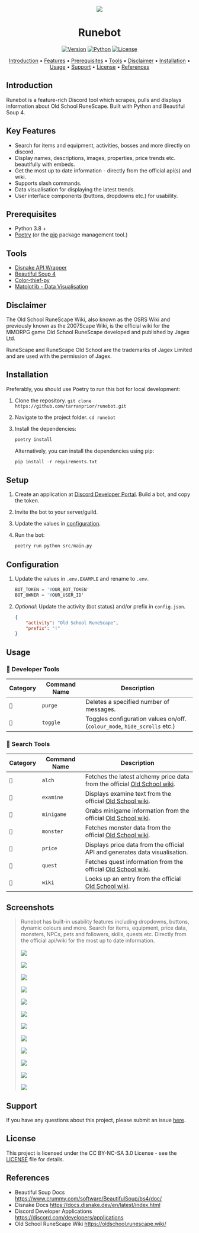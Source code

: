 
<p align="center"><img src="https://github.com/tarranprior/runebot/blob/main/assets/banner.png" /></p>
<h1 align="center">Runebot</h1>

<a href="https://github.com/tarranprior/runebot/releases"><p align="center">![Version](https://img.shields.io/badge/Latest%20Version-v1.0.2-7289da?style=for-the-badge)</a>
<a href="https://www.python.org/downloads/">![Python](https://img.shields.io/badge/made%20with-python%203.8-7289da?style=for-the-badge&logo=python&logoColor=ffdd54)</a>
<a href="https://github.com/tarranprior/runebot/blob/main/LICENSE">![License](https://img.shields.io/badge/license-CC%20BY%20NC%20SA%203.0-7289da?style=for-the-badge)</p></a>
</p>
<p align="center"><a href="#introduction">Introduction</a> • <a href="#key-features">Features</a> • <a href="#prerequisites">Prerequisites</a> • <a href="#tools">Tools</a> • <a href="#disclaimer">Disclaimer</a> • <a href="#installation">Installation</a> • <a href="#usage">Usage</a> • <a href="#support">Support</a> • <a href="#license">License</a> • <a href="#references">References</a></p>

## Introduction
Runebot is a feature-rich Discord tool which scrapes, pulls and displays information about Old School RuneScape. Built with Python and Beautiful Soup 4.

## Key Features
- Search for items and equipment, activities, bosses and more directly on discord.
- Display names, descriptions, images, properties, price trends etc. beautifully with embeds.
- Get the most up to date information - directly from the official api(s) and wiki.
- Supports slash commands.
- Data visualisation for displaying the latest trends.
- User interface components (buttons, dropdowns etc.) for usability.

## Prerequisites
- Python 3.8 +
- [Poetry](https://python-poetry.org/docs) (or the [pip](https://pypi.org/project/pip/) package management tool.)

## Tools
- [Disnake API Wrapper](https://github.com/DisnakeDev/disnake)
- [Beautiful Soup 4](https://www.crummy.com/software/BeautifulSoup/bs4/doc/)
- [Color-thief-py](https://github.com/fengsp/color-thief-py)
- [Matplotlib - Data Visualisation](https://matplotlib.org/)

## Disclaimer
The Old School RuneScape Wiki, also known as the OSRS Wiki and previously known as the 2007Scape Wiki, is the official wiki for the MMORPG game Old School RuneScape developed and published by Jagex Ltd.

RuneScape and RuneScape Old School are the trademarks of Jagex Limited and are used with the permission of Jagex.

## Installation
Preferably, you should use Poetry to run this bot for local development:

1. Clone the repository. `git clone https://github.com/tarranprior/runebot.git`
2. Navigate to the project folder. `cd runebot`
3. Install the dependencies:

    ```s
    poetry install
    ```

    Alternatively, you can install the dependencies using pip:
    
    ```s
    pip install -r requirements.txt
    ```

## Setup
1. Create an application at [Discord Developer Portal](https://discord.com/developers/applications). Build a bot, and copy the token.
2. Invite the bot to your server/guild.
3. Update the values in [configuration](#configuration).
4. Run the bot:

    ```s
    poetry run python src/main.py
    ```

## Configuration
1. Update the values in `.env.EXAMPLE` and rename to `.env`.

   ```s
   BOT_TOKEN = 'YOUR_BOT_TOKEN'
   BOT_OWNER = 'YOUR_USER_ID'
   ```
2. *Optional*: Update the activity (bot status) and/or prefix in `config.json`.

   ```json
   {
       "activity": "Old School RuneScape",
       "prefix": "!"
   }
   ```

## Usage

### 📏 Developer Tools

| Category | Command Name | Description |
| ------------- | ------------- | ------------- |
| `📏` | `purge` | Deletes a specified number of messages. |
| `📏` | `toggle` | Toggles configuration values on/off. (`colour_mode`, `hide_scrolls` etc.) |

### 🔎 Search Tools

| Category | Command Name | Description |
| ------------- | ------------- | ------------- |
| `🔎` | `alch` | Fetches the latest alchemy price data from the official [Old School wiki](https://oldschool.runescape.wiki/). |
| `🔎` | `examine` | Displays examine text from the official [Old School wiki](https://oldschool.runescape.wiki/). |
| `🔎` | `minigame` | Grabs minigame information from the official [Old School wiki](https://oldschool.runescape.wiki/). |
| `🔎` | `monster` | Fetches monster data from the official [Old School wiki](https://oldschool.runescape.wiki/). |
| `🔎` | `price` | Displays price data from the official API and generates data visualisation. |
| `🔎` | `quest` | Fetches quest information from the official [Old School wiki](https://oldschool.runescape.wiki/). |
| `🔎` | `wiki` | Looks up an entry from the official [Old School wiki](https://oldschool.runescape.wiki/). |

## Screenshots

> Runebot has built-in usability features including dropdowns, buttons, dynamic colours and more. Search for items, equipment, price data, monsters, NPCs, pets and followers, skills, quests etc. Directly from the official api/wiki for the most up to date information.
> <br /><br />
> <img src="https://github.com/tarranprior/runebot/blob/main/assets/screenshots/demo1.png" />
> <br /><br />
> <img src="https://github.com/tarranprior/runebot/blob/main/assets/screenshots/demo2.png" />
> <br/><br/>
> <img src="https://github.com/tarranprior/runebot/blob/main/assets/screenshots/demo3.png" />
> <br/><br/>
> <img src="https://github.com/tarranprior/runebot/blob/main/assets/screenshots/demo4.png" />
> <br /><br />
> <img src="https://github.com/tarranprior/runebot/blob/main/assets/screenshots/demo5.png" />
> <br /><br />
> <img src="https://github.com/tarranprior/runebot/blob/main/assets/screenshots/demo6.png" />
> <br/><br/>
> <img src="https://github.com/tarranprior/runebot/blob/main/assets/screenshots/demo7.png" />
> <br /><br />
> <img src="https://github.com/tarranprior/runebot/blob/main/assets/screenshots/demo8.png" />
> <br /><br />
> <img src="https://github.com/tarranprior/runebot/blob/main/assets/screenshots/demo9.png" />
> <br /><br />
> <img src="https://github.com/tarranprior/runebot/blob/main/assets/screenshots/demo10.png" />
> <br /><br />
> <img src="https://github.com/tarranprior/runebot/blob/main/assets/screenshots/demo11.png" />
> <br /><br />
> <img src="https://github.com/tarranprior/runebot/blob/main/assets/screenshots/demo12.png" />


## Support
If you have any questions about this project, please submit an issue [here](https://github.com/tarranprior/runebot/issues).<br/>

## License
This project is licensed under the CC BY-NC-SA 3.0 License - see the [LICENSE](https://github.com/tarranprior/runebot/blob/main/LICENSE) file for details.

## References
- Beautiful Soup Docs https://www.crummy.com/software/BeautifulSoup/bs4/doc/
- Disnake Docs https://docs.disnake.dev/en/latest/index.html
- Discord Developer Applications https://discord.com/developers/applications
- Old School RuneScape Wiki https://oldschool.runescape.wiki/